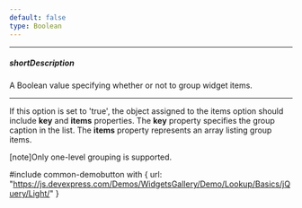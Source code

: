 ```yaml
---
default: false
type: Boolean
---
```

---
##### shortDescription
A Boolean value specifying whether or not to group widget items.

---
If this option is set to 'true', the object assigned to the items option should
include **key** and **items** properties. The **key** property specifies the group caption in the list. The **items** property represents an array listing group items.

[note]Only one-level grouping is supported.

#include common-demobutton with {
    url: "https://js.devexpress.com/Demos/WidgetsGallery/Demo/Lookup/Basics/jQuery/Light/"
}
